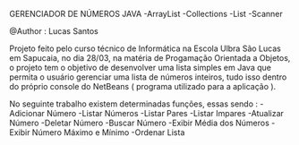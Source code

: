 GERENCIADOR DE NÚMEROS JAVA
-ArrayList
-Collections
-List
-Scanner

@Author : Lucas Santos

Projeto feito pelo curso técnico de Informática na Escola Ulbra São Lucas em Sapucaia, no dia 28/03, na matéria de Progamação Orientada a Objetos, o projeto tem o objetivo de desenvolver uma lista simples em Java que permita o usuário gerenciar uma lista de números inteiros, tudo isso dentro do próprio console do NetBeans ( programa utilizado para a aplicação ).

No seguinte trabalho existem determinadas funções, essas sendo : 
-Adicionar Número
-Listar Números
-Listar Pares
-Listar Impares
-Atualizar Número
-Deletar Número
-Buscar Número
-Exibir Média dos Números
-Exibir Número Máximo e Mínimo
-Ordenar Lista

